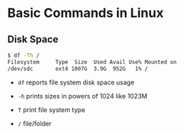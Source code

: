 # Basic Commands in Linux

## Disk Space

```bash
$ df -Th /
Filesystem     Type  Size  Used Avail Use% Mounted on
/dev/sdc       ext4 1007G  3.9G  952G   1% /
```

- ```df``` reports file system disk space usage

- ```-h``` prints sizes in powers of 1024 like 1023M

- ```T``` print file system type

- ```/``` file/folder
